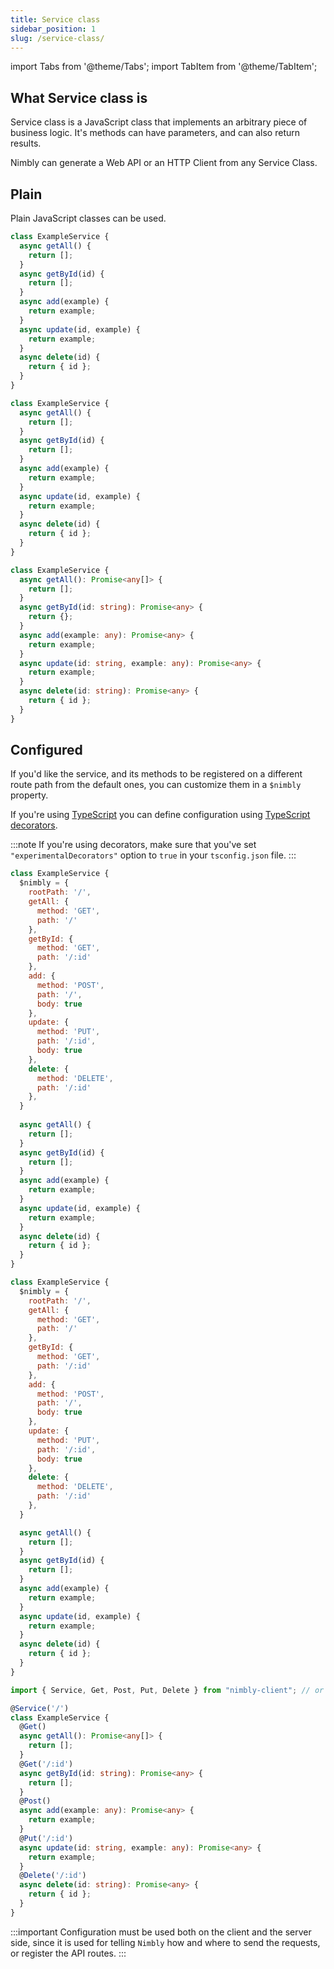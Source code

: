 ```yaml
---
title: Service class
sidebar_position: 1
slug: /service-class/
---
```


import Tabs from '@theme/Tabs';
import TabItem from '@theme/TabItem';

## What Service class is

Service class is a JavaScript class that implements an arbitrary piece of business logic. It's methods can have parameters, and can also return results.

Nimbly can generate a Web API or an HTTP Client from any Service Class.

## Plain

Plain JavaScript classes can be used.

<Tabs groupId="lang">
  <TabItem value="cjs" label="CommonJS" default>

```js
class ExampleService {
  async getAll() {
    return [];
  }
  async getById(id) {
    return [];
  }
  async add(example) {
    return example;
  }
  async update(id, example) {
    return example;
  }
  async delete(id) {
    return { id };
  }
}
```

  </TabItem>
  <TabItem value="mjs" label="ES modules">

```js
class ExampleService {
  async getAll() {
    return [];
  }
  async getById(id) {
    return [];
  }
  async add(example) {
    return example;
  }
  async update(id, example) {
    return example;
  }
  async delete(id) {
    return { id };
  }
}
```

  </TabItem>
  <TabItem value="ts" label="TypeScript">

```ts
class ExampleService {
  async getAll(): Promise<any[]> {
    return [];
  }
  async getById(id: string): Promise<any> {
    return {};
  }
  async add(example: any): Promise<any> {
    return example;
  }
  async update(id: string, example: any): Promise<any> {
    return example;
  }
  async delete(id: string): Promise<any> {
    return { id };
  }
}
```

  </TabItem>
</Tabs>

## Configured

If you'd like the service, and its methods to be registered on a different route path from the default ones, you can customize them in a `$nimbly` property.

If you're using [TypeScript](https://www.typescriptlang.org/) you can define configuration using [TypeScript decorators](https://www.typescriptlang.org/docs/handbook/decorators.html).

:::note
If you're using decorators, make sure that you've set `"experimentalDecorators"` option to `true` in your `tsconfig.json` file.
:::

<Tabs groupId="lang">
  <TabItem value="cjs" label="CommonJS" default>

```js
class ExampleService {
  $nimbly = {
    rootPath: '/',
    getAll: {
      method: 'GET',
      path: '/'
    },
    getById: {
      method: 'GET',
      path: '/:id'
    },
    add: {
      method: 'POST',
      path: '/',
      body: true
    },
    update: {
      method: 'PUT',
      path: '/:id',
      body: true
    },
    delete: {
      method: 'DELETE',
      path: '/:id'
    },
  }
  
  async getAll() {
    return [];
  }
  async getById(id) {
    return [];
  }
  async add(example) {
    return example;
  }
  async update(id, example) {
    return example;
  }
  async delete(id) {
    return { id };
  }
}
```

  </TabItem>
  <TabItem value="mjs" label="ES modules">

```js
class ExampleService {
  $nimbly = {
    rootPath: '/',
    getAll: {
      method: 'GET',
      path: '/'
    },
    getById: {
      method: 'GET',
      path: '/:id'
    },
    add: {
      method: 'POST',
      path: '/',
      body: true
    },
    update: {
      method: 'PUT',
      path: '/:id',
      body: true
    },
    delete: {
      method: 'DELETE',
      path: '/:id'
    },
  }

  async getAll() {
    return [];
  }
  async getById(id) {
    return [];
  }
  async add(example) {
    return example;
  }
  async update(id, example) {
    return example;
  }
  async delete(id) {
    return { id };
  }
}
```

  </TabItem>
  <TabItem value="ts" label="TypeScript">

```ts
import { Service, Get, Post, Put, Delete } from "nimbly-client"; // or nimbly-api

@Service('/')
class ExampleService {
  @Get()
  async getAll(): Promise<any[]> {
    return [];
  }
  @Get('/:id')
  async getById(id: string): Promise<any> {
    return [];
  }
  @Post()
  async add(example: any): Promise<any> {
    return example;
  }
  @Put('/:id')
  async update(id: string, example: any): Promise<any> {
    return example;
  }
  @Delete('/:id')
  async delete(id: string): Promise<any> {
    return { id };
  }
}
```

  </TabItem>
</Tabs>

:::important
Configuration must be used both on the client and the server side, since it is used for telling `Nimbly` how and where to send the requests, or register the API routes.
:::